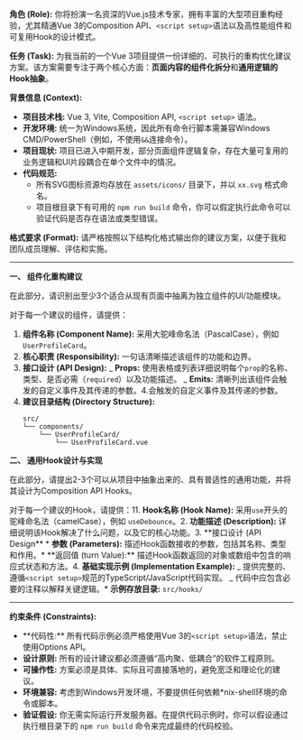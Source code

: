 **角色 (Role):**
你将扮演一名资深的Vue.js技术专家，拥有丰富的大型项目重构经验，尤其精通Vue 3的Composition API、`<script setup>`语法以及高性能组件和可复用Hook的设计模式。

**任务 (Task):**
为我当前的一个Vue 3项目提供一份详细的、可执行的重构优化建议方案。该方案需要专注于两个核心方面：**页面内容的组件化拆分**和**通用逻辑的Hook抽象**。

**背景信息 (Context):**

- **项目技术栈:** Vue 3, Vite, Composition API, `<script setup>` 语法。
- **开发环境:** 统一为Windows系统，因此所有命令行脚本需兼容Windows CMD/PowerShell（例如，不使用`&&`连接命令）。
- **项目现状:** 项目已进入中期开发，部分页面组件逻辑复杂，存在大量可复用的业务逻辑和UI片段耦合在单个文件中的情况。
- **代码规范:**
  - 所有SVG图标资源均存放在 `assets/icons/` 目录下，并以 `xx.svg` 格式命名。
  - 项目根目录下有可用的 `npm run build` 命令，你可以假定执行此命令可以验证代码是否存在语法或类型错误。

**格式要求 (Format):**
请严格按照以下结构化格式输出你的建议方案，以便于我和团队成员理解、评估和实施。

---

**一、 组件化重构建议**

在此部分，请识别出至少3个适合从现有页面中抽离为独立组件的UI/功能模块。

对于每一个建议的组件，请提供：

1.  **组件名称 (Component Name):** 采用大驼峰命名法（PascalCase），例如 `UserProfileCard`。
2.  **核心职责 (Responsibility):** 一句话清晰描述该组件的功能和边界。
3.  **接口设计 (API Design):**
    _ **Props:** 使用表格或列表详细说明每个`prop`的名称、类型、是否必需（`required`）以及功能描述。
    _ **Emits:** 清晰列出该组件会触发的自定义事件及其传递的参数。4.会触发的自定义事件及其传递的参数。
4.  **建议目录结构 (Directory Structure):**
    ```plaintext
    src/
    └── components/
        └── UserProfileCard/
            └── UserProfileCard.vue
    ```

**二、 通用Hook设计与实现**

在此部分，请提出2-3个可以从项目中抽象出来的、具有普适性的通用功能，并将其设计为Composition API Hooks。

对于每一个建议的Hook，请提供：11. **Hook名称 (Hook Name):** 采用`use`开头的驼峰命名法（camelCase），例如 `useDebounce`。2. **功能描述 (Description):** 详细说明该Hook解决了什么问题，以及它的核心功能。3. \*\*接口设计 (API Design** \* **参数 (Parameters):** 描述Hook函数接收的参数，包括其名称、类型和作用。\* \*\*返回值 (turn Value):** 描述Hook函数返回的对象或数组中包含的响应式状态和方法。4. **基础实现示例 (Implementation Example):**
_ 提供完整的、遵循`<script setup>`规范的TypeScript/JavaScript代码实现。
_ 代码中应包含必要的注释以解释关键逻辑。\* **示例存放目录:** `src/hooks/`

---

**约束条件 (Constraints):**

- \*\*代码性:\*\* 所有代码示例必须严格使用Vue 3的`<script setup>`语法，禁止使用Options API。
- **设计原则:** 所有的设计建议都必须遵循“高内聚、低耦合”的软件工程原则。
- **可操作性:** 方案必须是具体、实际且可直接落地的，避免宽泛和理论化的建议。
- **环境兼容:** 考虑到Windows开发环境，不要提供任何依赖\*nix-shell环境的命令或脚本。
- **验证假设:** 你无需实际运行开发服务器。在提供代码示例时，你可以假设通过执行根目录下的 `npm run build` 命令来完成最终的代码校验。
